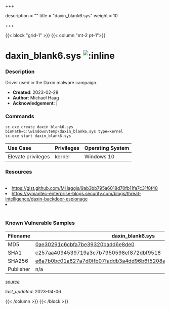 +++

description = ""
title = "daxin_blank6.sys"
weight = 10

+++


{{< block "grid-1" >}}
{{< column "mt-2 pt-1">}}


# daxin_blank6.sys ![:inline](/images/twitter_verified.png) 


### Description

Driver used in the Daxin malware campaign.

- **Created**: 2023-02-28
- **Author**: Michael Haag
- **Acknowledgement**:  | [](https://twitter.com/)

### Commands

```
sc.exe create daxin_blank6.sys binPath=C:\windows\temp\daxin_blank6.sys type=kernel
sc.exe start daxin_blank6.sys
```

| Use Case | Privileges | Operating System | 
|:---- | ---- | ---- |
| Elevate privileges | kernel | Windows 10 |

### Resources
<br>
<li><a href="https://gist.github.com/MHaggis/9ab3bb795a6018d70fb11fa7c31f8f48">https://gist.github.com/MHaggis/9ab3bb795a6018d70fb11fa7c31f8f48</a></li>
<li><a href="https://symantec-enterprise-blogs.security.com/blogs/threat-intelligence/daxin-backdoor-espionage">https://symantec-enterprise-blogs.security.com/blogs/threat-intelligence/daxin-backdoor-espionage</a></li>
<li><a href=""></a></li>
<br>

### Known Vulnerable Samples

| Filename | daxin_blank6.sys |
|:---- | ---- | 
| MD5 | <a href="https://www.virustotal.com/gui/file/0ae30291c6cbfa7be39320badd6e8de0">0ae30291c6cbfa7be39320badd6e8de0</a> |
| SHA1 | <a href="https://www.virustotal.com/gui/file/c257aa4094539719a3c7b7950598ef872dbf9518">c257aa4094539719a3c7b7950598ef872dbf9518</a> |
| SHA256 | <a href="https://www.virustotal.com/gui/file/e6a7b0bc01a627a7d0ffb07faddb3a4dd96b6f5208ac26107bdaeb3ab1ec8217">e6a7b0bc01a627a7d0ffb07faddb3a4dd96b6f5208ac26107bdaeb3ab1ec8217</a> |
| Publisher | n/a || Signature | U, n, s, i, g, n, e, d   || Date | 2:44 AM 3/26/2009 || Company | n/a || Description | n/a || Product | n/a |


[*source*](https://github.com/magicsword-io/LOLDrivers/tree/main/yaml/daxin_blank6.yaml)

*last_updated:* 2023-04-06








{{< /column >}}
{{< /block >}}
